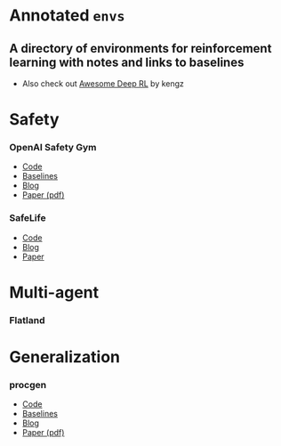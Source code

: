 # Annotated `envs`

## A directory of environments for reinforcement learning with notes and links to baselines

* Also check out [Awesome Deep RL](https://github.com/kengz/awesome-deep-rl) by kengz

# Safety 

### OpenAI Safety Gym
* [Code](https://github.com/openai/safety-gym)
* [Baselines](https://github.com/openai/safety-starter-agents)
* [Blog](https://openai.com/blog/safety-gym/)
* [Paper (pdf)](https://cdn.openai.com/safexp-short.pdf)

### SafeLife
* [Code](https://github.com/PartnershipOnAI/safelife)
* [Blog](https://www.partnershiponai.org/safelife/)
* [Paper](https://arxiv.org/abs/1912.01217)

# Multi-agent

### Flatland
[]()

# Generalization

### procgen
* [Code](https://github.com/openai/procgen)
* [Baselines](https://github.com/openai/train-procgen)
* [Blog](https://openai.com/blog/procgen-benchmark/)
* [Paper (pdf)](https://cdn.openai.com/procgen.pdf)
